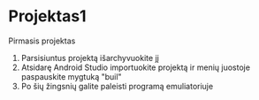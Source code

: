 # Projektas1
Pirmasis projektas

1) Parsisiuntus projektą išarchyvuokite jį
2) Atsidarę Android Studio importuokite projektą ir menių juostoje paspauskite mygtuką "buil"
3) Po šių žingsnių galite paleisti programą emuliatoriuje
